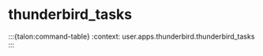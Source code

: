 # thunderbird_tasks

:::{talon:command-table}
:context: user.apps.thunderbird.thunderbird_tasks
:::

